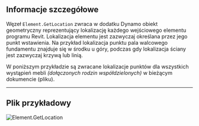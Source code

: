## Informacje szczegółowe
Węzeł `Element.GetLocation` zwraca w dodatku Dynamo obiekt geometryczny reprezentujący lokalizację każdego wejściowego elementu programu Revit. Lokalizacja elementu jest zazwyczaj określana przez jego punkt wstawienia. Na przykład lokalizacja punktu pala walcowego fundamentu znajduje się w środku u góry, podczas gdy lokalizacja ściany jest zazwyczaj krzywą lub linią.

W poniższym przykładzie są zwracane lokalizacje punktów dla wszystkich wystąpień mebli _(dołączonych rodzin współdzielonych)_ w bieżącym dokumencie (pliku).
___
## Plik przykładowy

![Element.GetLocation](./Revit.Elements.Element.GetLocation_img.jpg)
